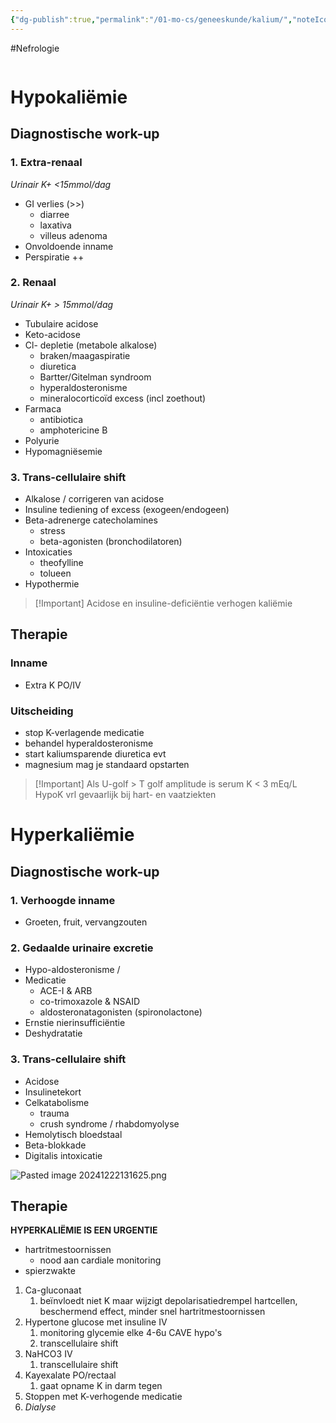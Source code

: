 ```yaml
---
{"dg-publish":true,"permalink":"/01-mo-cs/geneeskunde/kalium/","noteIcon":"","created":"2024-12-22T12:56:09.469+01:00","updated":"2024-12-29T13:58:44.097+01:00"}
---
```


#Nefrologie 

```table-of-contents
```

# Hypokaliëmie

## Diagnostische work-up

### 1. Extra-renaal

*Urinair K+ <15mmol/dag* 
- GI verlies (>>)
	- diarree
	- laxativa
	- villeus adenoma
- Onvoldoende inname
- Perspiratie ++
### 2. Renaal

*Urinair K+ > 15mmol/dag* 
- Tubulaire acidose
- Keto-acidose
- Cl- depletie (metabole alkalose)
	- braken/maagaspiratie
	- diuretica
	- Bartter/Gitelman syndroom
	- hyperaldosteronisme
	- mineralocorticoïd excess (incl zoethout) 
- Farmaca
	- antibiotica
	- amphotericine B
- Polyurie
- Hypomagniësemie

### 3. Trans-cellulaire shift

- Alkalose / corrigeren van acidose
- Insuline tediening of excess (exogeen/endogeen)
- Beta-adrenerge catecholamines
	- stress
	- beta-agonisten (bronchodilatoren)
- Intoxicaties
	- theofylline
	- tolueen
- Hypothermie


> [!Important] Acidose en insuline-deficiëntie verhogen kaliëmie

## Therapie

### Inname
- Extra K PO/IV
### Uitscheiding
- stop K-verlagende medicatie
- behandel hyperaldosteronisme
- start kaliumsparende diuretica evt
- magnesium mag je standaard opstarten

> [!Important] Als U-golf > T golf amplitude is serum K < 3 mEq/L
> HypoK vrl gevaarlijk bij hart- en vaatziekten


# Hyperkaliëmie

## Diagnostische work-up

### 1. Verhoogde inname
- Groeten, fruit, vervangzouten
### 2. Gedaalde urinaire excretie
- Hypo-aldosteronisme / 
- Medicatie
	- ACE-I & ARB
	- co-trimoxazole & NSAID
	- aldosteronatagonisten (spironolactone)
- Ernstie nierinsufficiëntie
- Deshydratatie
### 3. Trans-cellulaire shift
- Acidose
- Insulinetekort
- Celkatabolisme
	- trauma
	- crush syndrome / rhabdomyolyse
- Hemolytisch bloedstaal
- Beta-blokkade
- Digitalis intoxicatie

![Pasted image 20241222131625.png](/img/user/06%20Toolkit/Files/Pasted%20image%2020241222131625.png)

## Therapie

**HYPERKALIËMIE IS EEN URGENTIE**
- hartritmestoornissen
	- nood aan cardiale monitoring
- spierzwakte

1. Ca-gluconaat 
	1. beïnvloedt niet K maar wijzigt depolarisatiedrempel hartcellen, beschermend effect, minder snel hartritmestoornissen
2. Hypertone glucose met insuline IV
	1.  monitoring glycemie elke 4-6u CAVE hypo's
	2. transcellulaire shift
3. NaHCO3 IV
	1. transcellulaire shift
4. Kayexalate PO/rectaal
	1. gaat opname K in darm tegen
5. Stoppen met K-verhogende medicatie
6. *Dialyse*





